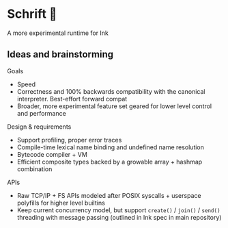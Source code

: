 # Schrift 🚄

A more experimental runtime for Ink

## Ideas and brainstorming

Goals

- Speed
- Correctness and 100% backwards compatibility with the canonical interpreter. Best-effort forward compat
- Broader, more experimental feature set geared for lower level control and performance

Design & requirements

- Support profiling, proper error traces
- Compile-time lexical name binding and undefined name resolution
- Bytecode compiler + VM
- Efficient composite types backed by a growable array + hashmap combination

APIs

- Raw TCP/IP + FS APIs modeled after POSIX syscalls + userspace polyfills for higher level builtins
- Keep current concurrency model, but support `create()` / `join()` / `send()` threading with message passing (outlined in Ink spec in main repository)

